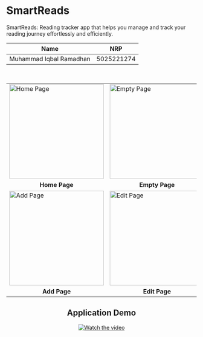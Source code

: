 # SmartReads

SmartReads: Reading tracker app that helps you manage and track your reading journey effortlessly and efficiently.

<div align="center">

| Name                   | NRP        |  
|------------------------|------------|  
| Muhammad Iqbal Ramadhan | 5025221274 |


<br>

<table>
  <tr>
    <td><img src="https://github.com/user-attachments/assets/7c42ed84-834b-4d13-8a4b-f39378a7ad40" alt="Home Page" width="250"></td>
    <td><img src="https://github.com/user-attachments/assets/2d3d6081-bdab-4f6f-a175-01ef645c7603" alt="Empty Page" width="250"></td>
  </tr>
  <tr align="center">
    <td><b>Home Page</b></td>
    <td><b>Empty Page</b></td>
  </tr>
  <tr>
    <td><img src="https://github.com/user-attachments/assets/df5e848a-2827-43e3-afca-c1c3558365be" alt="Add Page" width="250"></td>
    <td><img src="https://github.com/user-attachments/assets/cad9810f-6cb0-4d02-bef7-30dca7e7a031" alt="Edit Page" width="250"></td>
  </tr>
  <tr align="center">
    <td><b>Add Page</b></td>
    <td><b>Edit Page</b></td>
  </tr>
</table>

## Application Demo

[![Watch the video](https://img.youtube.com/vi/6w8sr6NL88c/0.jpg)](https://youtu.be/6w8sr6NL88c)

</div>
